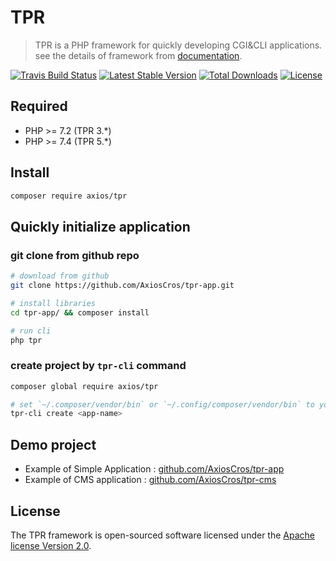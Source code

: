 # TPR

> TPR is a PHP framework for quickly developing CGI&CLI applications. 
> see the details of framework from [documentation](https://github.com/AxiosCros/tpr/wiki).

[![Travis Build Status](https://travis-ci.com/AxiosCros/tpr.svg?branch=master&status=unknown)](https://travis-ci.com/AxiosCros/tpr)
[![Latest Stable Version](https://poser.pugx.org/axios/tpr/v)](//packagist.org/packages/axios/tpr)
[![Total Downloads](https://poser.pugx.org/axios/tpr/downloads)](//packagist.org/packages/axios/tpr)
[![License](https://poser.pugx.org/axios/tpr/license)](//packagist.org/packages/axios/tpr)

## Required

- PHP >= 7.2  (TPR 3.*)
- PHP >= 7.4  (TPR 5.*)

## Install

```bash
composer require axios/tpr
```

## Quickly initialize application

### git clone from github repo

```bash
# download from github
git clone https://github.com/AxiosCros/tpr-app.git

# install libraries
cd tpr-app/ && composer install

# run cli
php tpr 
```

### create project by `tpr-cli` command

```bash
composer global require axios/tpr

# set `~/.composer/vendor/bin` or `~/.config/composer/vendor/bin` to your PATH environment variable
tpr-cli create <app-name>
```

## Demo project

- Example of Simple Application : [github.com/AxiosCros/tpr-app](https://github.com/AxiosCros/tpr-app)
- Example of CMS application : [github.com/AxiosCros/tpr-cms](https://github.com/AxiosCros/tpr-cms)

## License

The TPR framework is open-sourced software licensed under the [Apache license Version 2.0](http://www.apache.org/licenses/LICENSE-2.0).
